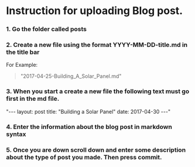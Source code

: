 #  Instruction for uploading Blog post.

### 1. Go the folder called posts
### 2. Create a new file using the format YYYY-MM-DD-title.md in the title bar

For Example:
>"2017-04-25-Building_A_Solar_Panel.md"
   
### 3. When you start a create a new file the following text must go first in the md file.
"---
layout: post
title: "Building a Solar Panel"
date: 2017-04-30
---"

### 4. Enter the information about the blog post in markdown syntax

### 5. Once you are down scroll down and enter some description about the type of post you made. Then press commit.

